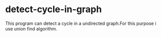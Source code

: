 # detect-cycle-in-graph
This program can detect a cycle in a undirected graph.For this purpose i use union find algorithm.
